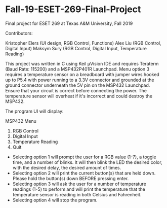 # Fall-19-ESET-269-Final-Project
Final project for ESET 269 at Texas A&M University, Fall 2019

Contributors:

Kristopher Elers (UI design, RGB Control, Functions)
Alex Liu (RGB Control, Digital Input)
Maksym Sury (RGB Control, Digital Input, Temperature Reading)

This project was written in C using Keil µVision IDE and requires Teraterm (Baud Rate: 115200) and a MSP432P401R Launchpad.  Menu option 3 requires a temperature sensor on a breadboard with jumper wires hooked up to P5.4 with power running to a 3.3V connector and grounded at the ground connector underneath the 5V pin on the MSP432 Launchpad.  Ensure that your circuit is correct before connecting the power.  The temperature sensor will overheat if it's incorrect and could destroy the MSP432.

The program UI will display:

MSP432 Menu

  1. RGB Control
  2. Digital Input
  3. Temperature Reading
  4. Quit

- Selecting option 1 will prompt the user for a RGB value (1-7), a toggle time, and a number of blinks. It will then blink the LED the desired color, with the desired delay, the desired amount of times.
- Selecting option 2 will print the current button(s) that are held down. Please hold the button(s) down BEFORE pressing enter.
- Selecting option 3 will ask the user for a number of temperature readings (1-5) to perform and will print the temperature that the temperature sensor is reading in both Celsius and Fahrenheit.
- Selecting option 4 will stop the program.
